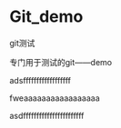 # Git_demo
git测试

专门用于测试的git——demo

adsffffffffffffffffff

fweaaaaaaaaaaaaaaaaa

asdfffffffffffffffffffffff
